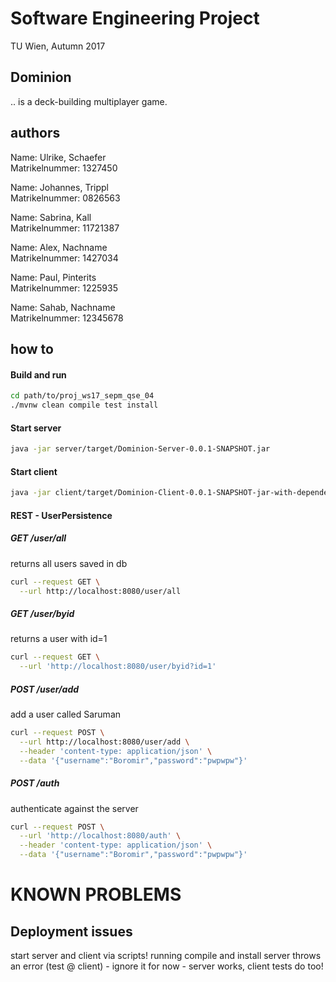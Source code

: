# Software Engineering Project
TU Wien, Autumn 2017

## Dominion

.. is a deck-building multiplayer game.

## authors

Name: Ulrike, Schaefer\
Matrikelnummer: 1327450

Name: Johannes, Trippl\
Matrikelnummer: 0826563

Name: Sabrina, Kall\
Matrikelnummer: 11721387

Name: Alex, Nachname\
Matrikelnummer: 1427034

Name: Paul, Pinterits\
Matrikelnummer: 1225935

Name: Sahab, Nachname\
Matrikelnummer: 12345678

## how to

#### Build and run
```bash
cd path/to/proj_ws17_sepm_qse_04
./mvnw clean compile test install

```

#### Start server
```bash
java -jar server/target/Dominion-Server-0.0.1-SNAPSHOT.jar

```
#### Start client
```bash
java -jar client/target/Dominion-Client-0.0.1-SNAPSHOT-jar-with-dependencies.jar

```

#### REST - UserPersistence
##### GET /user/all
returns all users saved in db
```bash
curl --request GET \
  --url http://localhost:8080/user/all

```
##### GET /user/byid
returns a user with id=1
```bash
curl --request GET \
  --url 'http://localhost:8080/user/byid?id=1'
```

##### POST /user/add
add a user called Saruman
```bash
curl --request POST \
  --url http://localhost:8080/user/add \
  --header 'content-type: application/json' \
  --data '{"username":"Boromir","password":"pwpwpw"}'
```

##### POST /auth
authenticate against the server
```bash
curl --request POST \
  --url 'http://localhost:8080/auth' \
  --header 'content-type: application/json' \
  --data '{"username":"Boromir","password":"pwpwpw"}'
```

# KNOWN PROBLEMS
## Deployment issues
start server and client via scripts! running compile and install server throws an error (test @ client) - ignore it for now  - server works, client tests do too!
